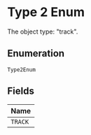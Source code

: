 
# Type 2 Enum

The object type: "track".

## Enumeration

`Type2Enum`

## Fields

| Name |
|  --- |
| `TRACK` |

